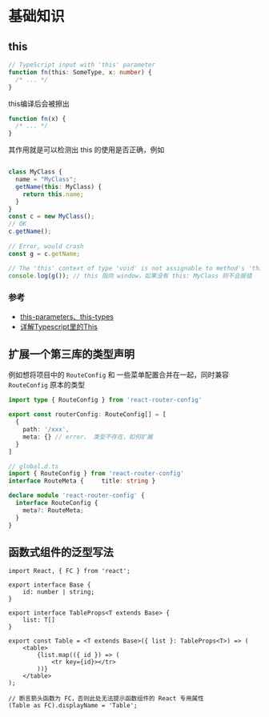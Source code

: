 # 基础知识

## this

```typescript
// TypeScript input with 'this' parameter
function fn(this: SomeType, x: number) {
  /* ... */
}

```

this编译后会被擦出

```js
function fn(x) {
  /* ... */
}
```

其作用就是可以检测出 this 的使用是否正确，例如

```typescript

class MyClass {
  name = "MyClass";
  getName(this: MyClass) {
    return this.name;
  }
}
const c = new MyClass();
// OK
c.getName();
 
// Error, would crash
const g = c.getName;

// The 'this' context of type 'void' is not assignable to method's 'this' of type 'MyClass'.
console.log(g()); // this 指向 window，如果没有 this: MyClass 则不会报错
```

### 参考

- [this-parameters、this-types](https://www.typescriptlang.org/docs/handbook/2/classes.html#this-parameters)
- [详解Typescript里的This](https://zhuanlan.zhihu.com/p/104565681)

## 扩展一个第三库的类型声明

例如想将项目中的 `RouteConfig` 和 一些菜单配置合并在一起，同时兼容 `RouteConfig` 原本的类型

```typescript
import type { RouteConfig } from 'react-router-config' 

export const routerConfig: RouteConfig[] = [     
  {         
    path: '/xxx',         
    meta: {} // error， 类型不存在，如何扩展     
  } 
] 
```

```typescript
// global.d.ts
import { RouteConfig } from 'react-router-config' 
interface RouteMeta {     title: string } 

declare module 'react-router-config' {     
  interface RouteConfig {         
    meta?: RouteMeta;     
  }
} 
```

## 函数式组件的泛型写法

```tsx
import React, { FC } from 'react';

export interface Base {
    id: number | string;
}

export interface TableProps<T extends Base> {
    list: T[]
}

export const Table = <T extends Base>({ list }: TableProps<T>) => (
    <table>
        {list.map(({ id }) => (
            <tr key={id}></tr>
        ))}
    </table>
);

// 断言箭头函数为 FC，否则此处无法提示函数组件的 React 专用属性
(Table as FC).displayName = 'Table';

```
